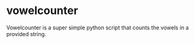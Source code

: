 # vowelcounter
Vowelcounter is a super simple python script that counts the vowels in a provided string.
